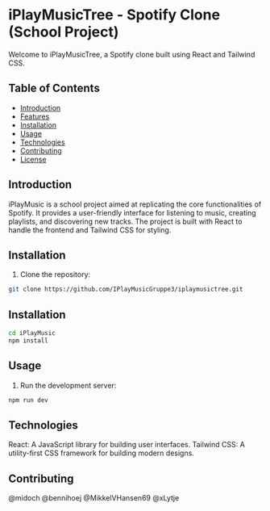 # iPlayMusicTree - Spotify Clone (School Project)

Welcome to iPlayMusicTree, a Spotify clone built using React and Tailwind CSS.

## Table of Contents

- [Introduction](#introduction)
- [Features](#features)
- [Installation](#installation)
- [Usage](#usage)
- [Technologies](#technologies)
- [Contributing](#contributing)
- [License](#license)

## Introduction

iPlayMusic is a school project aimed at replicating the core functionalities of Spotify. It provides a user-friendly interface for listening to music, creating playlists, and discovering new tracks. The project is built with React to handle the frontend and Tailwind CSS for styling.

## Installation

1. Clone the repository:

```bash
git clone https://github.com/IPlayMusicGruppe3/iplaymusictree.git
```

## Installation

```bash
cd iPlayMusic
npm install
```

## Usage

1. Run the development server:

```bash
npm run dev
```

## Technologies

React: A JavaScript library for building user interfaces.
Tailwind CSS: A utility-first CSS framework for building modern designs.

## Contributing

@midoch
@bennihoej
@MikkelVHansen69
@xLytje
